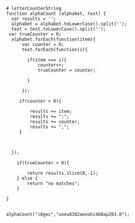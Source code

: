     # letterCounterString
    function alphaCount (alphabet, text) {
      var results = '';
      alphabet = alphabet.toLowerCase().split('');
      text = text.toLowerCase().split('');
     var trueCounter = 0;
      alphabet.forEach(function(item){
          var counter = 0;
          text.forEach(function(i){
              
            if(item === i){
                counter++;
                trueCounter = counter;
                
            }
                 
          });
         
         if(counter > 0){
          
             results += item;
             results += ":";
             results += counter;
             results += ",";
         }
         
         
         
      });
    
        if(trueCounter > 0){
           
            return results.slice(0,-1);
        } else {
            return "no matches";
        }
    
    }
    
    
    alphaCount("i8gec","uoeu8382aeouhi488ap283.8");
